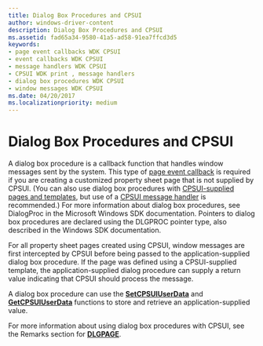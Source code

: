 ```yaml
---
title: Dialog Box Procedures and CPSUI
author: windows-driver-content
description: Dialog Box Procedures and CPSUI
ms.assetid: fad65a34-9580-41a5-ad58-91ea7ffcd3d5
keywords:
- page event callbacks WDK CPSUI
- event callbacks WDK CPSUI
- message handlers WDK CPSUI
- CPSUI WDK print , message handlers
- dialog box procedures WDK CPSUI
- window messages WDK CPSUI
ms.date: 04/20/2017
ms.localizationpriority: medium
---
```


# Dialog Box Procedures and CPSUI





A dialog box procedure is a callback function that handles window messages sent by the system. This type of [page event callback](page-event-callbacks.md) is required if you are creating a customized property sheet page that is not supplied by CPSUI. (You can also use dialog box procedures with [CPSUI-supplied pages and templates](cpsui-supplied-pages-and-templates.md), but use of a [CPSUI message handler](cpsui-message-handler.md) is recommended.) For more information about dialog box procedures, see DialogProc in the Microsoft Windows SDK documentation. Pointers to dialog box procedures are declared using the DLGPROC pointer type, also described in the Windows SDK documentation.

For all property sheet pages created using CPSUI, window messages are first intercepted by CPSUI before being passed to the application-supplied dialog box procedure. If the page was defined using a CPSUI-supplied template, the application-supplied dialog procedure can supply a return value indicating that CPSUI should process the message.

A dialog box procedure can use the [**SetCPSUIUserData**](https://msdn.microsoft.com/library/windows/hardware/ff562624) and [**GetCPSUIUserData**](https://msdn.microsoft.com/library/windows/hardware/ff549922) functions to store and retrieve an application-supplied value.

For more information about using dialog box procedures with CPSUI, see the Remarks section for [**DLGPAGE**](https://msdn.microsoft.com/library/windows/hardware/ff547607).

 

 




